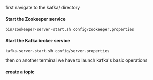 first navigate to the kafka/ directory

#### Start the Zookeeper service
```
bin/zookeeper-server-start.sh config/zookeeper.properties
```

#### Start the Kafka broker service
```
kafka-server-start.sh config/server.properties
```
then on another terminal we have to launch kafka's basic operations
#### create a topic

